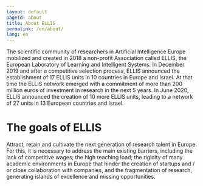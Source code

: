 ```yaml
---
layout: default
pageid: about
title: About ELLIS
permalink: /en/about/
lang: en
---
```


The scientific community of researchers in Artificial Intelligence Europe mobilized and 
created in 2018 a non-profit Association called ELLIS, the European Laboratory of Learning and Intelligent Systems. 
In December 2019 and after a competitive selection process, ELLIS announced the establishment 
of 17 ELLIS units in 10 countries in Europe and Israel. At that time the ELLIS network emerged 
with a commitment of more than 200 million euros of investment in research in the next 5 years. 
In June 2020, ELLIS announced the creation of 10 more ELLIS units, 
leading to a network of 27 units in 13 European countries and Israel.

# The goals of ELLIS

Attract, retain and cultivate the next generation of research talent in Europe. For this, 
it is necessary to address the main existing barriers, including the lack 
of competitive wages; the high teaching load; the rigidity of many academic environments 
in Europe that hinder the creation of startups and / or close collaboration with companies, 
and the fragmentation of research, generating islands of excellence and missing opportunities.
